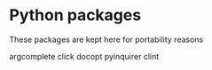 # Python packages

These packages are kept here for portability reasons

argcomplete
click
docopt
pyinquirer
clint

